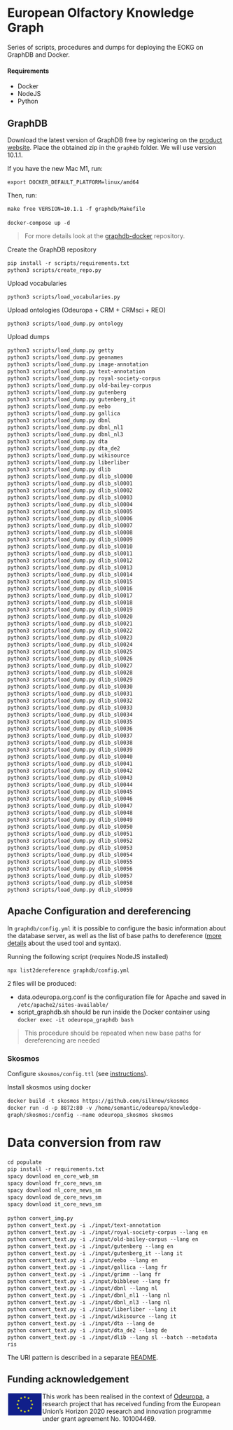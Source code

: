 # European Olfactory Knowledge Graph

Series of scripts, procedures and dumps for deploying the EOKG on GraphDB and Docker.

#### Requirements

- Docker
- NodeJS
- Python

## GraphDB

Download the latest version of GraphDB free by registering on the [product website](https://www.ontotext.com/products/graphdb/graphdb-free/). Place the obtained zip in the `graphdb` folder.
We will use version 10.1.1.

If you have the new Mac M1, run:

    export DOCKER_DEFAULT_PLATFORM=linux/amd64  


Then, run:

    make free VERSION=10.1.1 -f graphdb/Makefile

    docker-compose up -d

> For more details look at the [graphdb-docker](https://github.com/Ontotext-AD/graphdb-docker#building-a-docker-image-based-on-the-free-edition) repository.

Create the GraphDB repository

    pip install -r scripts/requirements.txt
    python3 scripts/create_repo.py

Upload vocabularies

    python3 scripts/load_vocabularies.py

Upload ontologies (Odeuropa + CRM + CRMsci + REO)

    python3 scripts/load_dump.py ontology

Upload dumps

    python3 scripts/load_dump.py getty
    python3 scripts/load_dump.py geonames
    python3 scripts/load_dump.py image-annotation
    python3 scripts/load_dump.py text-annotation
    python3 scripts/load_dump.py royal-society-corpus
    python3 scripts/load_dump.py old-bailey-corpus
    python3 scripts/load_dump.py gutenberg
    python3 scripts/load_dump.py gutenberg_it
    python3 scripts/load_dump.py eebo
    python3 scripts/load_dump.py gallica
    python3 scripts/load_dump.py dbnl
    python3 scripts/load_dump.py dbnl_nl1
    python3 scripts/load_dump.py dbnl_nl3
    python3 scripts/load_dump.py dta
    python3 scripts/load_dump.py dta_de2
    python3 scripts/load_dump.py wikisource
    python3 scripts/load_dump.py liberliber
    python3 scripts/load_dump.py dlib
    python3 scripts/load_dump.py dlib_sl0000
    python3 scripts/load_dump.py dlib_sl0001
    python3 scripts/load_dump.py dlib_sl0002
    python3 scripts/load_dump.py dlib_sl0003
    python3 scripts/load_dump.py dlib_sl0004
    python3 scripts/load_dump.py dlib_sl0005
    python3 scripts/load_dump.py dlib_sl0006
    python3 scripts/load_dump.py dlib_sl0007
    python3 scripts/load_dump.py dlib_sl0008
    python3 scripts/load_dump.py dlib_sl0009
    python3 scripts/load_dump.py dlib_sl0010
    python3 scripts/load_dump.py dlib_sl0011
    python3 scripts/load_dump.py dlib_sl0012
    python3 scripts/load_dump.py dlib_sl0013
    python3 scripts/load_dump.py dlib_sl0014
    python3 scripts/load_dump.py dlib_sl0015
    python3 scripts/load_dump.py dlib_sl0016
    python3 scripts/load_dump.py dlib_sl0017
    python3 scripts/load_dump.py dlib_sl0018
    python3 scripts/load_dump.py dlib_sl0019
    python3 scripts/load_dump.py dlib_sl0020
    python3 scripts/load_dump.py dlib_sl0021
    python3 scripts/load_dump.py dlib_sl0022
    python3 scripts/load_dump.py dlib_sl0023
    python3 scripts/load_dump.py dlib_sl0024
    python3 scripts/load_dump.py dlib_sl0025
    python3 scripts/load_dump.py dlib_sl0026
    python3 scripts/load_dump.py dlib_sl0027
    python3 scripts/load_dump.py dlib_sl0028
    python3 scripts/load_dump.py dlib_sl0029
    python3 scripts/load_dump.py dlib_sl0030
    python3 scripts/load_dump.py dlib_sl0031
    python3 scripts/load_dump.py dlib_sl0032
    python3 scripts/load_dump.py dlib_sl0033
    python3 scripts/load_dump.py dlib_sl0034
    python3 scripts/load_dump.py dlib_sl0035
    python3 scripts/load_dump.py dlib_sl0036
    python3 scripts/load_dump.py dlib_sl0037
    python3 scripts/load_dump.py dlib_sl0038
    python3 scripts/load_dump.py dlib_sl0039
    python3 scripts/load_dump.py dlib_sl0040
    python3 scripts/load_dump.py dlib_sl0041
    python3 scripts/load_dump.py dlib_sl0042
    python3 scripts/load_dump.py dlib_sl0043
    python3 scripts/load_dump.py dlib_sl0044
    python3 scripts/load_dump.py dlib_sl0045
    python3 scripts/load_dump.py dlib_sl0046
    python3 scripts/load_dump.py dlib_sl0047
    python3 scripts/load_dump.py dlib_sl0048
    python3 scripts/load_dump.py dlib_sl0049
    python3 scripts/load_dump.py dlib_sl0050
    python3 scripts/load_dump.py dlib_sl0051
    python3 scripts/load_dump.py dlib_sl0052
    python3 scripts/load_dump.py dlib_sl0053
    python3 scripts/load_dump.py dlib_sl0054
    python3 scripts/load_dump.py dlib_sl0055
    python3 scripts/load_dump.py dlib_sl0056
    python3 scripts/load_dump.py dlib_sl0057
    python3 scripts/load_dump.py dlib_sl0058
    python3 scripts/load_dump.py dlib_sl0059

## Apache Configuration and dereferencing

In `graphdb/config.yml` it is possible to configure the basic information about the database server, as well as the list of base paths to dereference
([more details](https://github.com/pasqLisena/list2dereference) about the used tool and syntax).

Running the following script (requires NodeJS installed)

    npx list2dereference graphdb/config.yml

2 files will be produced:
- data.odeuropa.org.conf is the configuration file for Apache and saved in `/etc/apache2/sites-available/`
- script_graphdb.sh should be run inside the Docker container using `docker exec -it odeuropa_graphdb bash`

> This procedure should be repeated when new base paths for dereferencing are needed

### Skosmos

Configure `skosmos/config.ttl` (see [instructions](https://github.com/NatLibFi/Skosmos/wiki/Configuration)).

Install skosmos using docker

    docker build -t skosmos https://github.com/silknow/skosmos
    docker run -d -p 8872:80 -v /home/semantic/odeuropa/knowledge-graph/skosmos:/config --name odeuropa_skosmos skosmos


# Data conversion from raw

    cd populate
    pip install -r requirements.txt
    spacy download en_core_web_sm
    spacy download fr_core_news_sm
    spacy download nl_core_news_sm
    spacy download de_core_news_sm
    spacy download it_core_news_sm

    python convert_img.py
    python convert_text.py -i ./input/text-annotation
    python convert_text.py -i ./input/royal-society-corpus --lang en
    python convert_text.py -i ./input/old-bailey-corpus --lang en
    python convert_text.py -i ./input/gutenberg --lang en
    python convert_text.py -i ./input/gutenberg_it --lang it
    python convert_text.py -i ./input/eebo --lang en
    python convert_text.py -i ./input/gallica --lang fr
    python convert_text.py -i ./input/grimm --lang fr
    python convert_text.py -i ./input/bibbleue --lang fr
    python convert_text.py -i ./input/dbnl --lang nl
    python convert_text.py -i ./input/dbnl_nl1 --lang nl
    python convert_text.py -i ./input/dbnl_nl3 --lang nl
    python convert_text.py -i ./input/liberliber --lang it
    python convert_text.py -i ./input/wikisource --lang it
    python convert_text.py -i ./input/dta --lang de
    python convert_text.py -i ./input/dta_de2 --lang de
    python convert_text.py -i ./input/dlib --lang sl --batch --metadata ris


The URI pattern is described in a separate [README](URI-patterns.md).

## Funding acknowledgement

<img src="https://github.com/Odeuropa/explorer/blob/main/public/images/eu-logo.png?raw=true" width="80" height="54" align="left" alt="EU logo" />

This work has been realised in the context of [Odeuropa](https://odeuropa.eu/), a research project that has received funding from the European Union’s Horizon 2020 research and innovation programme under grant agreement No. 101004469.

